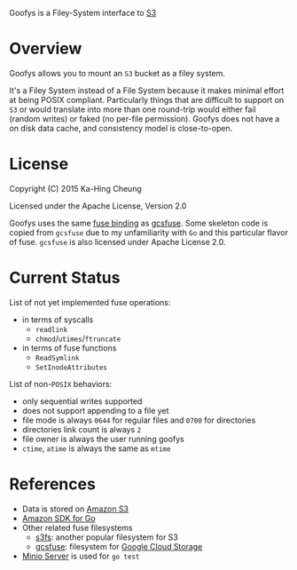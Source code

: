 Goofys is a Filey-System interface to [S3](https://aws.amazon.com/s3/)

# Overview

Goofys allows you to mount an `S3` bucket as a filey system.

It's a Filey System instead of a File System because it makes minimal
effort at being POSIX compliant. Particularly things that are
difficult to support on `S3` or would translate into more than one
round-trip would either fail (random writes) or faked (no
per-file permission). Goofys does not have a on disk data cache, and
consistency model is close-to-open.

# License

Copyright (C) 2015 Ka-Hing Cheung

Licensed under the Apache License, Version 2.0

Goofys uses the same [fuse binding](https://github.com/jacobsa/fuse)
as [gcsfuse](https://github.com/GoogleCloudPlatform/gcsfuse/). Some
skeleton code is copied from `gcsfuse` due to my unfamiliarity with
`Go` and this particular flavor of fuse. `gcsfuse` is also licensed
under Apache License 2.0.

# Current Status

List of not yet implemented fuse operations:
  * in terms of syscalls
    * `readlink`
    * `chmod`/`utimes`/`ftruncate`
  * in terms of fuse functions
    * `ReadSymlink`
    * `SetInodeAttributes`

List of non-`POSIX` behaviors:
  * only sequential writes supported
  * does not support appending to a file yet
  * file mode is always `0644` for regular files and `0700` for directories
  * directories link count is always `2`
  * file owner is always the user running goofys
  * `ctime`, `atime` is always the same as `mtime`

# References

  * Data is stored on [Amazon S3](https://aws.amazon.com/s3/)
  * [Amazon SDK for Go](https://github.com/aws/aws-sdk-go)
  * Other related fuse filesystems
    * [s3fs](https://github.com/s3fs-fuse/s3fs-fuse): another popular filesystem for S3
    * [gcsfuse](https://github.com/googlecloudplatform/gcsfuse):
      filesystem for
      [Google Cloud Storage](https://cloud.google.com/storage/)
  * [Minio Server](https://github.com/minio/minio) is used for `go test`
